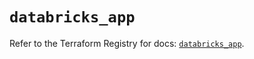 # `databricks_app`

Refer to the Terraform Registry for docs: [`databricks_app`](https://registry.terraform.io/providers/databricks/databricks/1.80.0/docs/resources/app).
